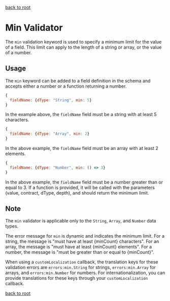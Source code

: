 [back to root](../../README.md#Documentation)

# Min Validator

The `min` validation keyword is used to specify a minimum limit for the value of a field. This limit can apply to the length of a string or array, or the value of a number.

## Usage

The `min` keyword can be added to a field definition in the schema and accepts either a number or a function returning a number.

```javascript
{
  fieldName: {dType: "String", min: 5}
}
```

In the example above, the `fieldName` field must be a string with at least 5 characters.

```javascript
{
  fieldName: {dType: "Array", min: 2}
}
```

In the above example, the `fieldName` field must be an array with at least 2 elements.

```javascript
{
  fieldName: {dType: "Number", min: () => 3}
}
```

In the above example, the `fieldName` field must be a number greater than or equal to 3. If a function is provided, it will be called with the parameters (value, contract, dType, depth), and should return the minimum limit.

## Note

The `min` validator is applicable only to the `String`, `Array`, and `Number` data types.

The error message for `min` is dynamic and indicates the minimum limit. For a string, the message is "must have at least {minCount} characters". For an array, the message is "must have at least {minCount} elements". For a number, the message is "must be greater than or equal to {minCount}".

When using a `customLocalization` callback, the translation keys for these validation errors are `errors:min.String` for strings, `errors:min.Array` for arrays, and `errors:min.Number` for numbers. For internationalization, you can provide translations for these keys through your `customLocalization` callback.

[back to root](../../README.md#Documentation)
